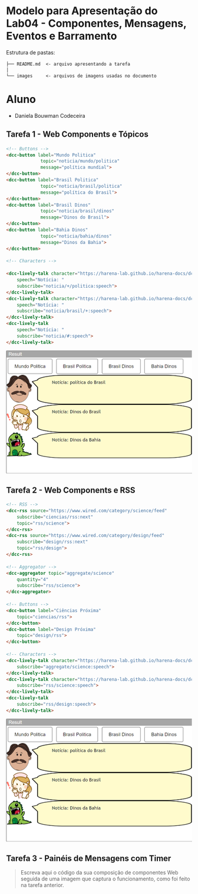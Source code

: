 # Modelo para Apresentação do Lab04 - Componentes, Mensagens, Eventos e Barramento

Estrutura de pastas:

~~~
├── README.md  <- arquivo apresentando a tarefa
│
└── images     <- arquivos de imagens usadas no documento
~~~

# Aluno
* Daniela Bouwman Codeceira

## Tarefa 1 - Web Components e Tópicos

```html
<!-- Buttons -->
<dcc-button label="Mundo Politica"
             topic="noticia/mundo/politica"
             message="política mundial">
</dcc-button>
<dcc-button label="Brasil Politica"
             topic="noticia/brasil/politica"
             message="política do Brasil">
</dcc-button>
<dcc-button label="Brasil Dinos"
             topic="noticia/brasil/dinos"
             message="Dinos do Brasil">
</dcc-button>
<dcc-button label="Bahia Dinos"
             topic="noticia/bahia/dinos"
             message="Dinos da Bahia">
</dcc-button>

<!-- Characters -->

<dcc-lively-talk character="https://harena-lab.github.io/harena-docs/dccs/tutorial/images/doctor.png" 
	speech="Notícia: " 
	subscribe="noticia/+/politica:speech">
</dcc-lively-talk>
<dcc-lively-talk character="https://harena-lab.github.io/harena-docs/dccs/tutorial/images/nurse.png" 
	speech="Notícia: " 
	subscribe="noticia/brasil/+:speech">
</dcc-lively-talk>
<dcc-lively-talk 
	speech="Notícia: " 
	subscribe="noticia/#:speech">
</dcc-lively-talk>
```
![Composition Screenshot](images/image1.png)

## Tarefa 2 - Web Components e RSS
```html
<!-- RSS -->
<dcc-rss source="https://www.wired.com/category/science/feed" 
	subscribe="ciencias/rss:next" 
	topic="rss/science">
</dcc-rss>
<dcc-rss source="https://www.wired.com/category/design/feed" 
	subscribe="design/rss:next" 
	topic="rss/design">
</dcc-rss>

<!-- Aggregator -->
<dcc-aggregator topic="aggregate/science" 
	quantity="4" 
	subscribe="rss/science">
</dcc-aggregator>

<!-- Buttons -->
<dcc-button label="Ciências Próxima" 
	topic="ciencias/rss">
</dcc-button>
<dcc-button label="Design Próxima" 
	topic="design/rss">
</dcc-button>

<!-- Characters -->
<dcc-lively-talk character="https://harena-lab.github.io/harena-docs/dccs/tutorial/images/doctor.png" 
	subscribe="aggregate/science:speech">
</dcc-lively-talk>
<dcc-lively-talk character="https://harena-lab.github.io/harena-docs/dccs/tutorial/images/nurse.png" 
	subscribe="rss/science:speech">
</dcc-lively-talk>
<dcc-lively-talk 
	subscribe="rss/design:speech">
</dcc-lively-talk>

```
![Composition Screenshot](images/image1.png)

## Tarefa 3 - Painéis de Mensagens com Timer
> Escreva aqui o código da sua composição de componentes Web seguida de uma imagem que captura o funcionamento, como foi feito na tarefa anterior.
